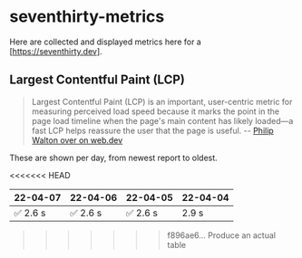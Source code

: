 # seventhirty-metrics

Here are collected and displayed metrics here for a [https://seventhirty.dev].

## Largest Contentful Paint (LCP)

> Largest Contentful Paint (LCP) is an important, user-centric metric for measuring perceived load speed because it marks the point in the page load timeline when the page's main content has likely loaded—a fast LCP helps reassure the user that the page is useful.
-- [Philip Walton over on web.dev](https://web.dev/lcp/)

These are shown per day, from newest report to oldest.

<<<<<<< HEAD
<!-- lcp -->
 | 22-04-07 | 22-04-06 | 22-04-05 | 22-04-04
 |---|---|---|---
 | ✅ 2.6 s | ✅ 2.6 s | ✅ 2.6 s | 2.9 s
<!-- /lcp -->
>>>>>>> f896ae6... Produce an actual table
